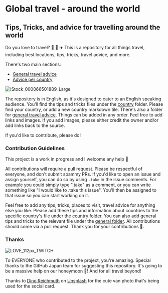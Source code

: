# Global travel - around the world

## Tips, Tricks, and advice for travelling around the world

Do you love to travel? :train: 🚌 :airplane: This is a repository for all things travel, including best locations, tips, tricks, travel advice, and more.

There's two main sections:
- [General travel advice](https://github.com/mishmanners/Travel/tree/main/General)
- [Advice per country](https://github.com/mishmanners/Travel/tree/main/Countries%20)

![iStock_000066501889_Large](https://github.com/mishmanners/Travel/assets/36594527/bea4c7a5-87fc-453a-819e-ca43e2de0822)

The repository is in English, as it's designed to cater to an English speaking audience. You'll find the tips and tricks files under the [country](https://github.com/mishmanners/Travel/tree/main/Countries%20) folder. Please find your country, or add a new country markdown tile. There's also a folder for [general travel advice](https://github.com/mishmanners/Travel/tree/main/General). Things can be added in any order. Feel free to add links and images. If you add images, please either credit the owner and/or add links back to the source.

If you'd like to contribute, please do!

### Contribution Guidelines

This project is a work in progress and I welcome any help 🙏

All contributions will require a pull request. Please be respectful of everyone, and don't submit spammy PRs. If you'd like to open an issue and assign yourself, you can do so by using `.take` in the issue comments. For example you could simply type ".take" as a comment, or you can write something like "I would like to .take this issue". You'll then be assigned to that issue so you can start working on it.

Feel free to add any tips, tricks, places to visit, travel advice for anything else you like. Please add these tips and information about countries to the specific country's file under the [country folder](hhttps://github.com/mishmanners/Travel/tree/main/Countries%20). You can also add general tips and tricks to the relevant file under the [general folder](https://github.com/mishmanners/Travel/tree/main/General). All contributions should come via a pull request. Thank you for your contributions 💙.

### Thanks
![LOVE_112px_TWITCH](https://user-images.githubusercontent.com/36594527/197941418-51f34871-5968-4bb2-8813-52e276ed4735.gif)

To EVERYONE who contributed to the project, you're amazing. Special thanks to the GitHub Japan team for suggesting this repository. It's going to be a massive help on our honeymoon 💍! And for all travel beyond!

Thanks to  <a href="https://unsplash.com/@dinoreichmuth">Dino Reichmuth</a> on [Unsplash](https://unsplash.com/photos/yellow-volkswagen-van-on-road-A5rCN8626Ck) for the cute van photo that's being used for the social card.
